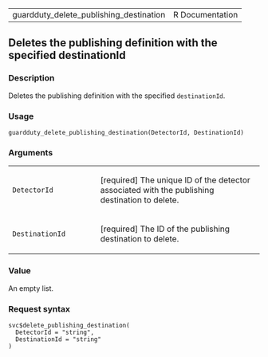 <table style="width: 100%;">
<tbody>
<tr class="odd">
<td>guardduty_delete_publishing_destination</td>
<td style="text-align: right;">R Documentation</td>
</tr>
</tbody>
</table>

## Deletes the publishing definition with the specified destinationId

### Description

Deletes the publishing definition with the specified `destinationId`.

### Usage

    guardduty_delete_publishing_destination(DetectorId, DestinationId)

### Arguments

<table>
<colgroup>
<col style="width: 35%" />
<col style="width: 65%" />
</colgroup>
<tbody>
<tr class="odd">
<td><code
id="guardduty_delete_publishing_destination_:_DetectorId">DetectorId</code></td>
<td><p>[required] The unique ID of the detector associated with the
publishing destination to delete.</p></td>
</tr>
<tr class="even">
<td><code
id="guardduty_delete_publishing_destination_:_DestinationId">DestinationId</code></td>
<td><p>[required] The ID of the publishing destination to
delete.</p></td>
</tr>
</tbody>
</table>

### Value

An empty list.

### Request syntax

    svc$delete_publishing_destination(
      DetectorId = "string",
      DestinationId = "string"
    )
